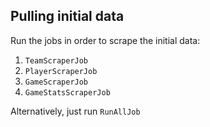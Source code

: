 ## Pulling initial data

Run the jobs in order to scrape the initial data:

1. `TeamScraperJob`
2. `PlayerScraperJob`
3. `GameScraperJob`
4. `GameStatsScraperJob`

Alternatively, just run `RunAllJob`

